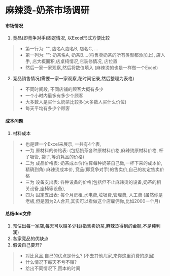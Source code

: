 # 麻辣烫-奶茶市场调研

#### 市场情况
1. 竞品(即竞争对手)固定情况, 以Excel形式方便比较
>+ 第一行为: "", 店名A,店名B, 店名C, ...
>+ 第一列为: "": 奶茶名A, 奶茶B....(将售卖奶茶的所有类型都添加上), 店人手, 店大概面积,店桌椅情况,店装修情况, 店位置 
>+ 然后一家一家观察,然后将数值填入 (麻辣烫的也是一样做一个Excel) 

2. 竞品销售情况(需要一家一家观察,花时间记录,然后整理为表格)
>+ 不同时间段, 不同店铺的顾客大概有多少
>+ 一个小时内最多有多少个顾客
>+ 大多数人是买什么奶茶比较多(大多数人买什么价位)
>+ 每天平均有多少个顾客

#### 成本问题
1. 材料成本
>+ 也是建一个Excel来展示, 一共有4个表, 
>+ 一为 原材料的价格表: (包括奶茶各种原材料价格,麻辣烫原材料价格, 杯子吸管, 袋子,等消耗品的价格)
>+ 二为 成品价格表: 奶茶成本价(估算每种奶茶自己做,一杯下来的成本价,精确到角) 麻辣烫成本价, 竞品(即竞争对手)的售卖价,自己的初定售卖价格
>+ 三为 设备支出表: 各种设备的价格(包括但不止麻辣烫的设备,奶茶的相关设备,座椅等设备),
>+ 四为 固定支出表: 每个月房租,水电费,垃圾费,管理费, 人工费 (虽然你是老板,但是因为2人合开,其实可以看做这个店雇佣你,比如2000一个月) 

#### 总结doc文件
1. 预估出每一家店,每天可以赚多少钱(指售卖奶茶,麻辣烫得到的金额,不是纯利润)
2. 各家竞品的优缺点
3. 假设自己要开?
>+ 对比竞品,自己的优点是什么? (不去其他几家,来你这里消费的原因)
>+ 什么情况下每天不亏不赚?
>+ 给出不同情况下,回本的时间


